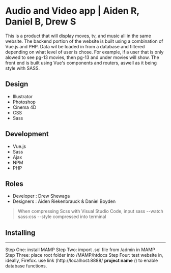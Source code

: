
# Audio and Video app | Aiden R, Daniel B, Drew S
This is a product that will display moves, tv, and music all in the same website. The backend portion of the website is built using a combination of Vue.js and PHP. Data wil be loaded in from a database and filtered depending on what level of user is chose. For example, if a user that is only alowed to see pg-13 movies, then pg-13 and under movies will show. The front end is built using Vue's components and routers, aswell as it being style with SASS.

## Design
* Illustrator
* Photoshop
* Cinema 4D
* CSS
* Sass

## Development
* Vue.js	
* Sass
* Ajax
* NPM
* PHP

## Roles
* Developer : Drew Shewaga	
* Designers : Aiden Riekenbrauck & Daniel Boyden


> When compressing Scss with Visual Studio Code, input sass --watch sass:css --style compressed into terminal

## Installing
---

Step One: install MAMP
Step Two: import .sql file from /admin in MAMP
Step Three: place root folder into /MAMP/htdocs
Step Four: test website in, ideally, Firefox. use link (http://localhost:8888/  **project name**  /) to enable database functions. 



